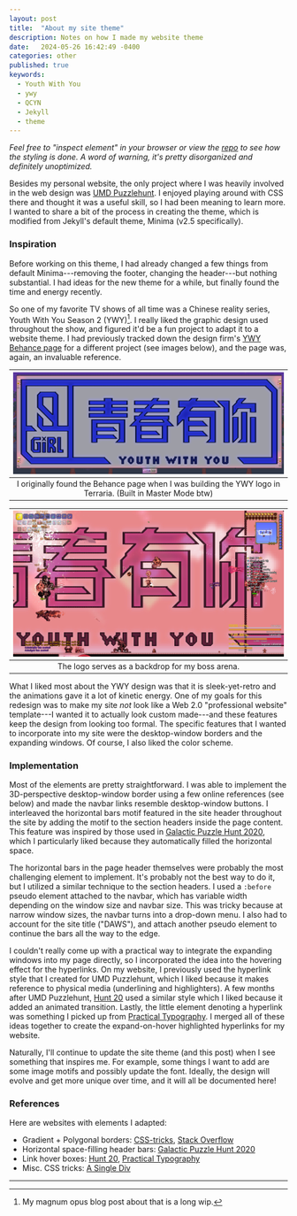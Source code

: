 ```yaml
---
layout: post
title:  "About my site theme"
description: Notes on how I made my website theme
date:   2024-05-26 16:42:49 -0400
categories: other
published: true
keywords:
  - Youth With You
  - ywy
  - QCYN
  - Jekyll
  - theme
---
```

*Feel free to "inspect element" in your browser or view the [repo](https://github.com/dawson-do/dawson-do.github.io) to see how the styling is done. A word of warning, it's pretty disorganized and definitely unoptimized.*

Besides my personal website, the only project where I was heavily involved in the web design was [UMD Puzzlehunt](https://2021.umdpuzzle.club/). I enjoyed playing around with CSS there and thought it was a useful skill, so I had been meaning to learn more. I wanted to share a bit of the process in creating the theme, which is modified from Jekyll's default theme, Minima (v2.5 specifically).

<!--excerpt-->

### Inspiration

Before working on this theme, I had already changed a few things from default Minima---removing the footer, changing the header---but nothing substantial. I had ideas for the new theme for a while, but finally found the time and energy recently.

So one of my favorite TV shows of all time was a Chinese reality series, Youth With You Season 2 (YWY)[^1]. I really liked the graphic design used throughout the show, and figured it'd be a fun project to adapt it to a website theme. I had previously tracked down the design firm's [YWY Behance page](https://www.behance.net/gallery/93881133/YOUTH-WITH-YOU-Season2-2) for a different project (see images below), and the page was, again, an invaluable reference.

| ![Youth With You Season 2 logo built in Terraria](/assets/images/site-theme/ywy-terraria.png)|
|:--:|
| I originally found the Behance page when I was building the YWY logo in Terraria. (Built in Master Mode btw)|

|![Youth With You Season 2 logo built in Terraria during boss fight](/assets/images/site-theme/ywy-terraria-in-action.jpg)|
|:--:|
| The logo serves as a backdrop for my boss arena.|

What I liked most about the YWY design was that it is sleek-yet-retro and the animations gave it a lot of kinetic energy. One of my goals for this redesign was to make my site *not* look like a Web 2.0 "professional website" template---I wanted it to actually look custom made---and these features keep the design from looking too formal. The specific features that I wanted to incorporate into my site were the desktop-window borders and the expanding windows. Of course, I also liked the color scheme.

### Implementation

Most of the elements are pretty straightforward. I was able to implement the 3D-perspective desktop-window border using a few online references (see below) and made the navbar links resemble desktop-window buttons. I interleaved the horizontal bars motif featured in the site header throughout the site by adding the motif to the section headers inside the page content. This feature was inspired by those used in [Galactic Puzzle Hunt 2020](https://2020.galacticpuzzlehunt.com/), which I particularly liked because they automatically filled the horizontal space.

The horizontal bars in the page header themselves were probably the most challenging element to implement. It's probably not the best way to do it, but I utilized a similar technique to the section headers. I used a `:before` pseudo element attached to the navbar, which has variable width depending on the window size and navbar size. This was tricky because at narrow window sizes, the navbar turns into a drop-down menu. I also had to account for the site title ("DAWS"), and attach another pseudo element to continue the bars all the way to the edge.

I couldn't really come up with a practical way to integrate the expanding windows into my page directly, so I incorporated the idea into the hovering effect for the hyperlinks. On my website, I previously used the hyperlink style that I created for UMD Puzzlehunt, which I liked because it makes reference to physical media (underlining and highlighters). A few months after UMD Puzzlehunt, [Hunt 20](https://hunt20.com/) used a similar style which I liked because it added an animated transition. Lastly, the little element denoting a hyperlink was something I picked up from [Practical Typography](https://practicaltypography.com/). I merged all of these ideas together to create the expand-on-hover highlighted hyperlinks for my website.

Naturally, I'll continue to update the site theme (and this post) when I see something that inspires me. For example, some things I want to add are some image motifs and possibly update the font. Ideally, the design will evolve and get more unique over time, and it will all be documented here!

### References

Here are websites with elements I adapted:
* Gradient + Polygonal borders: [CSS-tricks](https://css-tricks.com/gradient-borders-in-css/), [Stack Overflow](https://stackoverflow.com/questions/52461014/how-to-draw-polygon-background-with-css)
* Horizontal space-filling header bars: [Galactic Puzzle Hunt 2020](https://2020.galacticpuzzlehunt.com/rules.html)
* Link hover boxes: [Hunt 20](https://hunt20.com/), [Practical Typography](https://practicaltypography.com/)
* Misc. CSS tricks: [A Single Div](https://a.singlediv.com/)

-----

[^1]: My magnum opus blog post about that is a long wip.
